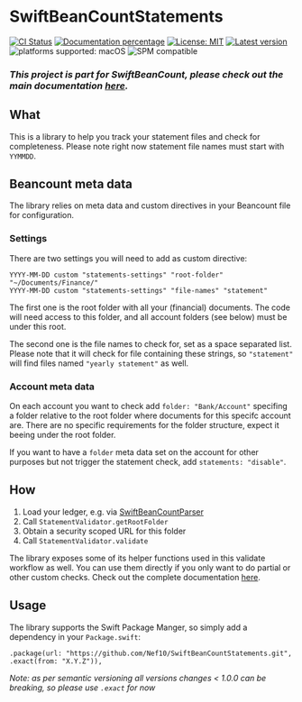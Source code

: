 # SwiftBeanCountStatements

[![CI Status](https://github.com/Nef10/SwiftBeanCountStatements/actions/workflows/ci.yml/badge.svg?event=push)]([https://github.com/Nef10/SwiftBeanCountStatements/actions?query=workflow%3A%22CI%22](https://github.com/Nef10/SwiftBeanCountStatements/actions/workflows/ci.yml?query=workflow%3ACI)) [![Documentation percentage](https://nef10.github.io/SwiftBeanCountStatements/badge.svg)](https://nef10.github.io/SwiftBeanCountStatements/) [![License: MIT](https://img.shields.io/github/license/Nef10/SwiftBeanCountStatements)](https://github.com/Nef10/SwiftBeanCountStatements/blob/main/LICENSE) [![Latest version](https://img.shields.io/github/v/release/Nef10/SwiftBeanCountStatements?label=SemVer&sort=semver)](https://github.com/Nef10/SwiftBeanCountStatements/releases) ![platforms supported: macOS](https://img.shields.io/badge/platform-macOS-blue) ![SPM compatible](https://img.shields.io/badge/SPM-compatible-blue)

### ***This project is part for SwiftBeanCount, please check out the main documentation [here](https://github.com/Nef10/SwiftBeanCount).***

## What

This is a library to help you track your statement files and check for completeness. Please note right now statement file names must start with `YYMMDD`.

## Beancount meta data

The library relies on meta data and custom directives in your Beancount file for configuration.

### Settings

There are two settings you will need to add as custom directive:
```
YYYY-MM-DD custom "statements-settings" "root-folder" "~/Documents/Finance/"
YYYY-MM-DD custom "statements-settings" "file-names" "statement"
```

The first one is the root folder with all your (financial) documents. The code will need access to this folder, and all account folders (see below) must be under this root.

The second one is the file names to check for, set as a space separated list. Please note that it will check for file containing these strings, so `"statement"` will find files named `"yearly statement"` as well.

### Account meta data

On each account you want to check add `folder: "Bank/Account"` specifing a folder relative to the root folder where documents for this specifc account are. There are no specific requirements for the folder structure, expect it beeing under the root folder.

If you want to have a `folder` meta data set on the account for other purposes but not trigger the statement check, add `statements: "disable"`.

## How

1) Load your ledger, e.g. via  [SwiftBeanCountParser](https://github.com/Nef10/SwiftBeanCountParser)
2) Call `StatementValidator.getRootFolder`
3) Obtain a security scoped URL for this folder
4) Call `StatementValidator.validate`

The library exposes some of its helper functions used in this validate workflow as well. You can use them directly if you only want to do partial or other custom checks. Check out the complete documentation [here](https://nef10.github.io/SwiftBeanCountStatements/).

## Usage

The library supports the Swift Package Manger, so simply add a dependency in your `Package.swift`:

```
.package(url: "https://github.com/Nef10/SwiftBeanCountStatements.git", .exact(from: "X.Y.Z")),
```

*Note: as per semantic versioning all versions changes < 1.0.0 can be breaking, so please use `.exact` for now*
